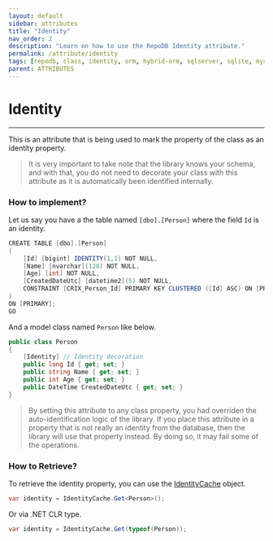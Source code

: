 ```yaml
---
layout: default
sidebar: attributes
title: "Identity"
nav_order: 2
description: "Learn on how to use the RepoDB Identity attribute."
permalink: /attribute/identity
tags: [repodb, class, identity, orm, hybrid-orm, sqlserver, sqlite, mysql, postgresql]
parent: ATTRIBUTES
---
```


# Identity

---

This is an attribute that is being used to mark the property of the class as an identity property.

> It is very important to take note that the library knows your schema, and with that, you do not need to decorate your class with this attribute as it is automatically been identified internally.

### How to implement?

Let us say you have a the table named `[dbo].[Person]` where the field `Id` is an identity.

```csharp
CREATE TABLE [dbo].[Person]
(
    [Id] [bigint] IDENTITY(1,1) NOT NULL,
    [Name] [nvarchar](128) NOT NULL,
    [Age] [int] NOT NULL,
    [CreatedDateUtc] [datetime2](5) NOT NULL,
    CONSTRAINT [CRIX_Person_Id] PRIMARY KEY CLUSTERED ([Id] ASC) ON [PRIMARY]
)
ON [PRIMARY];
GO
```

And a model class named `Person` like below.

```csharp
public class Person
{
    [Identity] // Identity decoration
    public long Id { get; set; }
    public string Name { get; set; }
    public int Age { get; set; }
    public DateTime CreatedDateUtc { get; set; }
}
```

> By setting this attribute to any class property, you had overriden the auto-identification logic of the library. If you place this attribute in a property that is not really an identity from the database, then the library will use that property instead. By doing so, it may fail some of the operations.

### How to Retrieve?

To retrieve the identity property, you can use the [IdentityCache](/cacher/identitycache) object.

```csharp
var identity = IdentityCache.Get<Person>();
```

Or via .NET CLR type.

```csharp
var identity = IdentityCache.Get(typeof(Person));
```





